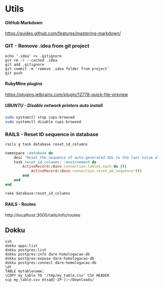 # Utils #

#### GitHub Markdown ####
https://guides.github.com/features/mastering-markdown/

### GIT - Remove .idea from git project ###
```
echo '.idea' >> .gitignore
git rm -r --cached .idea
git add .gitignore
git commit -m 'remove .idea folder from project'
git push
```

#### RubyMine plugins ####
https://plugins.jetbrains.com/plugin/12778-quick-file-preview


##### UBUNTU - Disable network printers auto install #####
```bash
sudo systemctl stop cups-browsed
sudo systemctl disable cups-browsed
```

### RAILS - Reset ID sequence in database ###
```bash
rails g task database reset_id_columns
```
```ruby
namespace :database do
    desc "Reset the sequence of auto-generated IDs to the last value already in table"
    task reset_id_columns: :environment do
        ActiveRecord::Base.connection.tables.each do |t|
            ActiveRecord::Base.connection.reset_pk_sequence!(t)
        end
    end
end
```
```bash
rake database:reset_id_columns
```

#### RAILS - Routes ####
http://localhost:3000/rails/info/routes


## Dokku ##
```
ssh 
dokku apps:list
dokku postgres:list
dokku postgres:info dare-homologacao-db
dokku postgres:expose dare-homologacao-db
dokku postgres:connect dare-homologacao-db
\dt 
TABLE mytablename;
\COPY my_table TO '/tmp/my_table.csv' CSV HEADER
scp my_table.csv mtsa@[-IP-]:~/Downloads/
```

